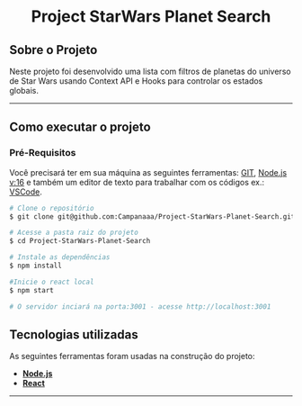 <h1 align="center"> Project StarWars Planet Search </h1>

## Sobre o Projeto
Neste projeto foi desenvolvido uma lista com filtros de planetas do universo de Star Wars usando Context API e Hooks para controlar os estados globais.

---

## Como executar o projeto

### Pré-Requisitos
Você precisará ter em sua máquina as seguintes ferramentas:
[GIT](https://git-scm.com), [Node.js v:16](https://nodejs.org/en/) e também um editor de texto para trabalhar com os códigos ex.: [VSCode](https://code.visualstudio.com/).

```bash
# Clone o repositório
$ git clone git@github.com:Campanaaa/Project-StarWars-Planet-Search.git

# Acesse a pasta raiz do projeto
$ cd Project-StarWars-Planet-Search

# Instale as dependências
$ npm install

#Inicie o react local
$ npm start

# O servidor inciará na porta:3001 - acesse http://localhost:3001
```

</details>

## Tecnologias utilizadas

As seguintes ferramentas foram usadas na construção do projeto:
- **[Node.js](https://nodejs.org/en/)**
- **[React](https://pt-br.reactjs.org/)**
---
